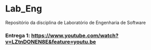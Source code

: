 # Lab_Eng
Repositório da disciplina de Laboratório de Engenharia de Software 

### Entrega 1: https://www.youtube.com/watch?v=LZtnDONEN8E&feature=youtu.be